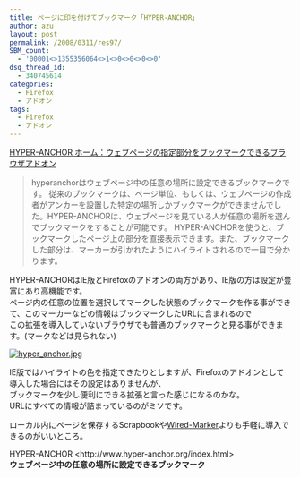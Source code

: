 ```yaml
---
title: ページに印を付けてブックマーク「HYPER-ANCHOR」
author: azu
layout: post
permalink: /2008/0311/res97/
SBM_count:
  - '00001<>1355356064<>1<>0<>0<>0<>0'
dsq_thread_id:
  - 340745614
categories:
  - Firefox
  - アドオン
tags:
  - Firefox
  - アドオン
---
```

<p><a href="http://www.hyper-anchor.org/index.html" title="HYPER-ANCHOR">HYPER-ANCHOR ホーム：ウェブページの指定部分をブックマークできるブラウザアドオン</a></p>
<blockquote cite="http://www.hyper-anchor.org/index.html" title="HYPER-ANCHOR ホーム：ウェブページの指定部分をブックマークできるブラウザアドオン"><p>hyperanchorはウェブページ中の任意の場所に設定できるブックマークです。 従来のブックマークは、ページ単位、もしくは、ウェブページの作成者がアンカーを設置した特定の場所しかブックマークができませんでした。HYPER-ANCHORは、ウェブページを見ている人が任意の場所を選んでブックマークをすることが可能です。 HYPER-ANCHORを使うと、ブックマークしたページ上の部分を直接表示できます。また、ブックマークした部分は、マーカーが引かれたようにハイライトされるので一目で分かります。</p>
</blockquote>
<p>HYPER-ANCHORはIE版とFirefoxのアドオンの両方があり、IE版の方は設定が豊富にあり高機能です。<br />
ページ内の任意の位置を選択してマークした状態のブックマークを作る事ができて、このマーカーなどの情報はブックマークしたURLに含まれるので<br />
この拡張を導入していないブラウザでも普通のブックマークと見る事ができます。(マークなどは見られない)</p>
<p><a href="http://wordpress.local/wp-content/uploads/2008/03/hyper_anchor.jpg" title="hyper_anchor.jpg"><img src="http://wordpress.local/wp-content/uploads/2008/03/hyper_anchor.thumbnail.jpg" alt="hyper_anchor.jpg" /></a></p>
<p>IE版ではハイライトの色を指定できたりとしますが、Firefoxのアドオンとして導入した場合にはその設定はありませんが、<br />
ブックマークを少し便利にできる拡張と言った感じになるのかな。<br />
URLにすべての情報が詰まっているのがミソです。</p>
<p>ローカル内にページを保存するScrapbookや<span class="keyword"></span><span class="keyword"></span><a href="http://www.wired-marker.org/" target="_blank">Wired-Marker</a>よりも手軽に導入できるのがいいところ。</p>
<p>HYPER-ANCHOR &lt;http://www.hyper-anchor.org/index.html&gt;<br />
<strong>ウェブページ中の任意の場所に設定できるブックマーク</strong></p>
